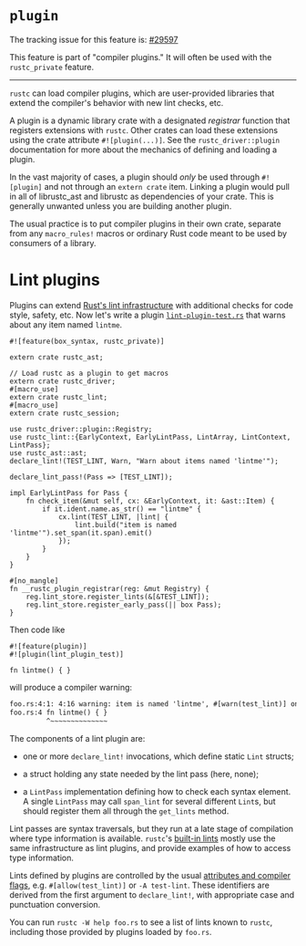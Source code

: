 # `plugin`

The tracking issue for this feature is: [#29597]

[#29597]: https://github.com/rust-lang/rust/issues/29597


This feature is part of "compiler plugins." It will often be used with the
`rustc_private` feature.

------------------------

`rustc` can load compiler plugins, which are user-provided libraries that
extend the compiler's behavior with new lint checks, etc.

A plugin is a dynamic library crate with a designated *registrar* function that
registers extensions with `rustc`. Other crates can load these extensions using
the crate attribute `#![plugin(...)]`.  See the
`rustc_driver::plugin` documentation for more about the
mechanics of defining and loading a plugin.

In the vast majority of cases, a plugin should *only* be used through
`#![plugin]` and not through an `extern crate` item.  Linking a plugin would
pull in all of librustc_ast and librustc as dependencies of your crate.  This is
generally unwanted unless you are building another plugin.

The usual practice is to put compiler plugins in their own crate, separate from
any `macro_rules!` macros or ordinary Rust code meant to be used by consumers
of a library.

# Lint plugins

Plugins can extend [Rust's lint
infrastructure](../../reference/attributes/diagnostics.md#lint-check-attributes) with
additional checks for code style, safety, etc. Now let's write a plugin
[`lint-plugin-test.rs`](https://github.com/rust-lang/rust/blob/master/src/test/ui-fulldeps/auxiliary/lint-plugin-test.rs)
that warns about any item named `lintme`.

```rust,ignore (requires-stage-2)
#![feature(box_syntax, rustc_private)]

extern crate rustc_ast;

// Load rustc as a plugin to get macros
extern crate rustc_driver;
#[macro_use]
extern crate rustc_lint;
#[macro_use]
extern crate rustc_session;

use rustc_driver::plugin::Registry;
use rustc_lint::{EarlyContext, EarlyLintPass, LintArray, LintContext, LintPass};
use rustc_ast::ast;
declare_lint!(TEST_LINT, Warn, "Warn about items named 'lintme'");

declare_lint_pass!(Pass => [TEST_LINT]);

impl EarlyLintPass for Pass {
    fn check_item(&mut self, cx: &EarlyContext, it: &ast::Item) {
        if it.ident.name.as_str() == "lintme" {
            cx.lint(TEST_LINT, |lint| {
                lint.build("item is named 'lintme'").set_span(it.span).emit()
            });
        }
    }
}

#[no_mangle]
fn __rustc_plugin_registrar(reg: &mut Registry) {
    reg.lint_store.register_lints(&[&TEST_LINT]);
    reg.lint_store.register_early_pass(|| box Pass);
}
```

Then code like

```rust,ignore (requires-plugin)
#![feature(plugin)]
#![plugin(lint_plugin_test)]

fn lintme() { }
```

will produce a compiler warning:

```txt
foo.rs:4:1: 4:16 warning: item is named 'lintme', #[warn(test_lint)] on by default
foo.rs:4 fn lintme() { }
         ^~~~~~~~~~~~~~~
```

The components of a lint plugin are:

* one or more `declare_lint!` invocations, which define static `Lint` structs;

* a struct holding any state needed by the lint pass (here, none);

* a `LintPass`
  implementation defining how to check each syntax element. A single
  `LintPass` may call `span_lint` for several different `Lint`s, but should
  register them all through the `get_lints` method.

Lint passes are syntax traversals, but they run at a late stage of compilation
where type information is available. `rustc`'s [built-in
lints](https://github.com/rust-lang/rust/blob/master/src/librustc_session/lint/builtin.rs)
mostly use the same infrastructure as lint plugins, and provide examples of how
to access type information.

Lints defined by plugins are controlled by the usual [attributes and compiler
flags](../../reference/attributes/diagnostics.md#lint-check-attributes), e.g.
`#[allow(test_lint)]` or `-A test-lint`. These identifiers are derived from the
first argument to `declare_lint!`, with appropriate case and punctuation
conversion.

You can run `rustc -W help foo.rs` to see a list of lints known to `rustc`,
including those provided by plugins loaded by `foo.rs`.
